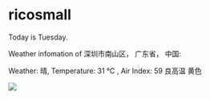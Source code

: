 # ricosmall

Today is Tuesday.

Weather infomation of 深圳市南山区， 广东省， 中国: 

Weather: 晴, Temperature: 31 ℃ , Air Index: 59 良高温 黄色

<img src="https://github-readme-stats.vercel.app/api?username=ricosmall&show_icons=true" />
